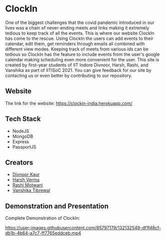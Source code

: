 # ClockIn

One of the biggest challenges that the covid pandemic introduced in our lives was a chain of never-ending meets and links making it extremely tedious to keep track of all the events. This is where our website ClockIn has come to the rescue. Using ClockIn the users can add events to their calendar, edit them, get reminders through emails all combined with different view modes. Keeping track of meets from various ids can be tedious so ClockIn has the feature to include events from the user's google calendar making scheduling even more convenient for the user. This site is created by first-year students of IIT Indore Divnoor, Harsh, Rashi, and Vanshika as part of IITISoC 2021. You can give feedback for our site by contacting us or even better by contributing to our repository.


## Website

The link for the website: https://clockin-india.herokuapp.com/


## Tech Stack

- NodeJS
- MongoDB
- Express
- PassportJS
  
  
## Creators

- [Divnoor Kaur](https://github.com/Noor-02)
- [Harsh Verma](https://github.com/v-harsh-18)
- [Rashi Motwani](https://github.com/rashimotwani)
- [Vanshika Tibrewal](https://github.com/vanshikaT2)

## Demonstration and Presentation

Complete Demonstration of ClockIn: 

https://user-images.githubusercontent.com/85797179/132132549-df1f48cf-db1b-4b64-a7c7-ff7765eddceb.mp4

